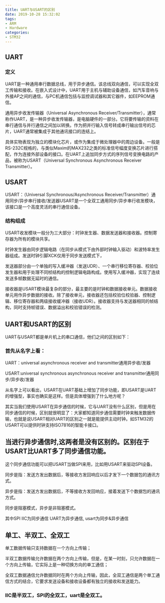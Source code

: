 ```yaml
---
title: UART与USART的区别
date: 2019-10-28 15:32:02
tags:
- ARM
- Hardware
categories: 
- STM32
---
```


## UART

### 定义

UART是一种通用串行数据总线，用于异步通信。该总线双向通信，可以实现全双工传输和接收。在嵌入式设计中，UART用于主机与辅助设备通信，如汽车音响与外接AP之间的通信，与PC机通信包括与监控调试器和其它器件，如EEPROM通信。
<!--more-->

通用异步收发传输器（Universal Asynchronous Receiver/Transmitter），通常称作UART，是一种异步收发传输器，是电脑硬件的一部分。它将要传输的资料在串行通信与并行通信之间加以转换。作为把并行输入信号转成串行输出信号的芯片，UART通常被集成于其他通讯接口的连结上。

具体实物表现为独立的模块化芯片，或作为集成于微处理器中的周边设备。一般是RS-232C规格的，与类似Maxim的MAX232之类的标准信号幅度变换芯片进行搭配，作为连接外部设备的接口。在UART上追加同步方式的序列信号变换电路的产品，被称为USART（Universal Synchronous Asynchronous Receiver Transmitter）。

## USART

USART：（Universal Synchronous/Asynchronous Receiver/Transmitter）通用同步/异步串行接收/发送器USART是一个全双工通用同步/异步串行收发模块，该接口是一个高度灵活的串行通信设备。

### 结构组成

USART收发模块一般分为三大部分：时钟发生器、数据发送器和接收器。控制寄存器为所有的模块共享。

时钟发生器由同步逻辑电路（在同步从模式下由外部时钟输入驱动）和波特率发生器组成。发送时钟引脚XCK仅用于同步发送模式下，

发送器部分由一个单独的写入缓冲器（发送UDR）、一个串行移位寄存器、校验位发生器和用于处理不同桢结构的控制逻辑电路构成。使用写入缓冲器，实现了连续发送多帧数据无延时的通信。

接收器是USART模块最复杂的部分，最主要的是时钟和数据接收单元。数据接收单元用作异步数据的接收。除了接收单元，接收器还包括校验位校验器、控制逻辑、移位寄存器和两级接收缓冲器（接收UDR）。接收器支持与发送器相同的帧结构，同时支持帧错误、数据溢出和校验错误的检测。

## UART和USART的区别

UART与USART都是单片机上的串口通信，他们之间的区别如下：

### 首先从名字上看：

UART：universal asynchronous receiver and transmitter通用异步收/发器

USART:universal synchronous asynchronous receiver and transmitter通用同步/异步收/发器

从名字上可以看出，USART在UART基础上增加了同步功能，即USART是UART的增强型，事实也确实是这样。但是具体增强到了什么地方呢？

其实当我们使用USART在异步通信的时候，它与UART没有什么区别，但是用在同步通信的时候，区别就很明显了：大家都知道同步通信需要时钟来触发数据传输，也就是说USART相对UART的区别之一就是能提供主动时钟。如STM32的USART可以提供时钟支持ISO7816的智能卡接口。

## 当进行异步通信时,这两者是没有区别的。区别在于USART比UART多了同步通信功能。

这个同步通信功能可以把USART当做SPI来用，比如用USART来驱动SPI设备。 

同步是指：发送方发出数据后，等接收方发回响应以后才发下一个数据包的通讯方式。  

异步是指：发送方发出数据后，不等接收方发回响应，接着发送下个数据包的通讯方式。

同步是阻塞模式，异步是非阻塞模式。

其中SPI IIC为同步通信  UART为异步通信, usart为同步&异步通信

## 单工、半双工、全双工 
 
单工数据传输只支持数据在一个方向上传输；
 
半双工数据传输允许数据在两个方向上传输，但是，在某一时刻，只允许数据在一个方向上传输，它实际上是一种切换方向的单工通信；

全双工数据通信允许数据同时在两个方向上传输，因此，全双工通信是两个单工通信方式的结合，它要求发送设备和接收设备都有独立的接收和发送能力。

### IIC是半双工，SPI的全双工，uart是全双工。